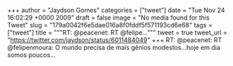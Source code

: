 
+++
author = "Jaydson Gomes"
categories = ["tweet"]
date = "Tue Nov 24 16:02:29 +0000 2009"
draft = false
image = "No media found for this Tweet"
slug = "179a0042f6e5dae016a8f0fddf5f571193cd6e68"
tags = ["tweet"]
title = """RT: @peacenet: RT @felipe..."""
tweet = true
tweet_url = "https://twitter.com/jaydson/status/6011484049"
+++
RT: @peacenet: RT @felipenmoura: O mundo precisa de mais gênios modestos...hoje em dia somos poucos...
